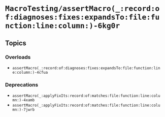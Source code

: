 # ``MacroTesting/assertMacro(_:record:of:diagnoses:fixes:expandsTo:file:function:line:column:)-6kg0r``

## Topics

### Overloads

- ``assertMacro(_:record:of:diagnoses:fixes:expandsTo:file:function:line:column:)-4cfua``

### Deprecations

- ``assertMacro(_:applyFixIts:record:of:matches:file:function:line:column:)-4xamb``
- ``assertMacro(_:applyFixIts:record:of:matches:file:function:line:column:)-7jwrb``
